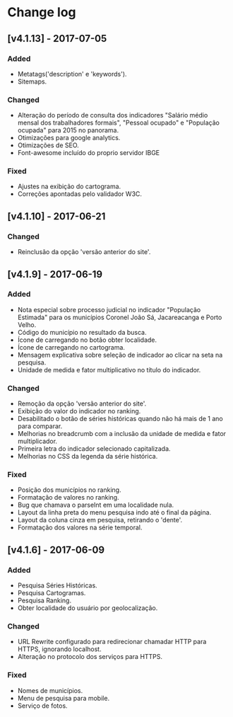 # Change log

## [v4.1.13] - 2017-07-05
### Added
- Metatags('description' e 'keywords').
- Sitemaps.

### Changed
- Alteração do período de consulta dos indicadores "Salário médio mensal dos trabalhadores formais", "Pessoal ocupado" e "População ocupada" para 2015 no panorama.
- Otimizações para google analytics.
- Otimizações de SEO.
- Font-awesome incluído do proprio servidor IBGE

### Fixed
- Ajustes na exibição do cartograma.
- Correções apontadas pelo validador W3C.


## [v4.1.10] - 2017-06-21
### Changed
- Reinclusão da opção 'versão anterior do site'.


## [v4.1.9] - 2017-06-19
### Added
- Nota especial sobre processo judicial no indicador "População Estimada" para os municípios Coronel João Sá, Jacareacanga e Porto Velho.
- Código do município no resultado da busca.
- Ícone de carregando no botão obter localidade.
- Ícone de carregando no cartograma.
- Mensagem explicativa sobre seleção de indicador ao clicar na seta na pesquisa.
- Unidade de medida e fator multiplicativo no título do indicador.

### Changed
- Remoção da opção 'versão anterior do site'.
- Exibição do valor do indicador no ranking.
- Desabilitado o botão de séries históricas quando não há mais de 1 ano para comparar.
- Melhorias no breadcrumb com a inclusão da unidade de medida e fator multiplicador.
- Primeira letra do indicador selecionado capitalizada.
- Melhorias no CSS da legenda da série histórica.

### Fixed
- Posição dos municípios no ranking.
- Formatação de valores no ranking.
- Bug que chamava o parseInt em uma localidade nula.
- Layout da linha preta do menu pesquisa indo até o final da página.
- Layout da coluna cinza em pesquisa, retirando o 'dente'.
- Formatação dos valores na série temporal.


## [v4.1.6] - 2017-06-09
### Added
- Pesquisa Séries Históricas.
- Pesquisa Cartogramas.
- Pesquisa Ranking.
- Obter localidade do usuário por geolocalização.

### Changed
- URL Rewrite configurado para redirecionar chamadar HTTP para HTTPS, ignorando localhost.
- Alteração no protocolo dos serviços para HTTPS.

### Fixed
- Nomes de municípios.
- Menu de pesquisa para mobile.
- Serviço de fotos.